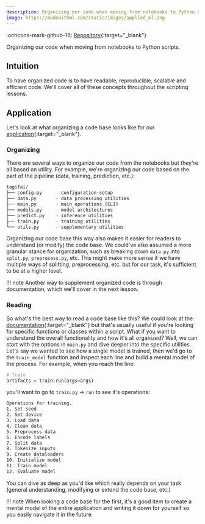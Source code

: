 ```yaml
---
description: Organizing our code when moving from notebooks to Python scripts.
image: https://madewithml.com/static/images/applied_ml.png
---
```


:octicons-mark-github-16: [Repository](https://github.com/GokuMohandas/applied-ml){:target="_blank"}

Organizing our code when moving from notebooks to Python scripts.

## Intuition

To have organized code is to have readable, reproducible, scalable and efficient code. We'll cover all of these concepts throughout the scripting lessons.

## Application

Let's look at what organizing a code base looks like for our [application](https://github.com/GokuMohandas/applied-ml){:target="_blank"}.

### Organizing
There are several ways to organize our code from the notebooks but they're all based on utility. For example, we're organizing our code based on the part of the pipeline (data, training, prediction, etc.):

```bash
tagifai/
├── config.py     - configuration setup
├── data.py       - data processing utilities
├── main.py       - main operations (CLI)
├── models.py     - model architectures
├── predict.py    - inference utilities
├── train.py      - training utilities
└── utils.py      - supplementary utilities
```

Organizing our code base this way also makes it easier for readers to understand (or modify) the code base. We could've also assumed a more granular stance for organization, such as breaking down `data.py` into `split.py`, `preprocess.py`, etc. This might make more sense if we have multiple ways of splitting, preprocessing, etc. but for our task, it's sufficient to be at a higher level.

!!! note
    Another way to supplement organized code is through documentation, which we'll cover in the next lesson.

### Reading
So what's the best way to read a code base like this? We could look at the [documentation](documentation.md){:target="_blank"} but that's usually useful if you're looking for specific functions or classes within a script. What if you want to understand the overall functionality and how it's all organized? Well, we can start with the options in `main.py` and dive deeper into the specific utilities. Let's say we wanted to see how a single model is trained, then we'd go to the `train_model` function and inspect each line and build a mental model of the process. For example, when you reach the line:
```python
# Train
artifacts = train.run(args=args)
```
you'll want to go to `train.py` → `run` to see it's operations:
```bash
Operations for training.
1. Set seed
2. Set device
3. Load data
4. Clean data
5. Preprocess data
6. Encode labels
7. Split data
8. Tokenize inputs
9. Create dataloaders
10. Initialize model
11. Train model
12. Evaluate model
```
You can dive as deep as you'd like which really depends on your task (general understanding, modifying or extend the code base, etc.)

!!! note
    When looking a code base for the first, it's a good item to create a mental model of the entire application and writing it down for yourself so you easily navigate it in the future.

<!--
```python

```
<pre class="output">

</pre>

<div class="ai-center-all">
    <img src="https://raw.githubusercontent.com/GokuMohandas/madewithml/main/images/applied-ml/solution/suggested_tags.png" width="550" alt="pivot">
</div>
<div class="ai-center-all">
  <small>UX of our hypothetical solution</small>
</div>

{:target="_blank"}
 -->
